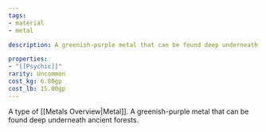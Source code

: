 ```yaml
---
tags:
- material
- metal

description: A greenish-purple metal that can be found deep underneath ancient forests.

properties:
- "[[Psychic]]"
rarity: Uncommon
cost_kg: 6.80gp
cost_lb: 15.00gp
---
```

A type of [[Metals Overview|Metal]]. A greenish-purple metal that can be found deep underneath ancient forests.